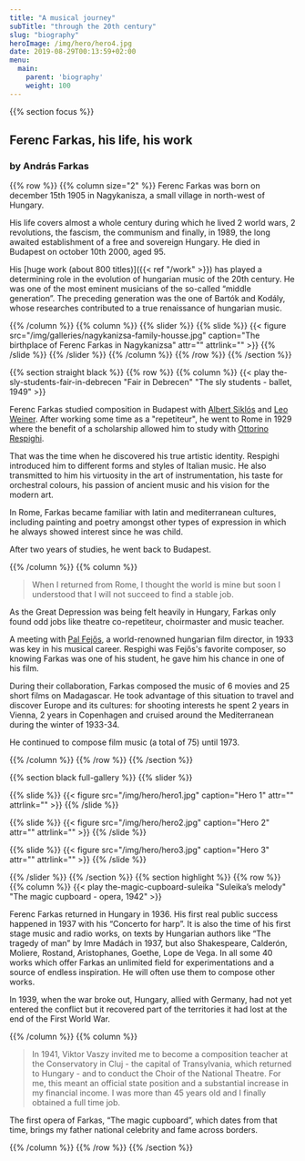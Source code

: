 ```yaml
---
title: "A musical journey"
subTitle: "through the 20th century"
slug: "biography"
heroImage: /img/hero/hero4.jpg
date: 2019-08-29T00:13:59+02:00
menu:
  main:
    parent: 'biography'
    weight: 100
---
```


{{% section focus %}}
## Ferenc Farkas, his life, his work
### by András Farkas

{{% row %}}
{{% column size="2" %}}
Ferenc Farkas was born on december 15th 1905 in Nagykanisza, a small village
in north-west of Hungary.

His life covers almost a whole century during which he lived 2 world wars,
2 revolutions, the fascism, the communism and finally, in 1989, the long
awaited establishment of a free and sovereign Hungary. He died in Budapest on
october 10th 2000, aged 95.

His [huge work (about 800 titles)]({{< ref "/work" >}}) has played a
determining role in the evolution of hungarian music of the 20th century.
He was one of the most eminent musicians of the so-called “middle generation”.
The preceding generation was the one of Bartók and Kodály, whose researches
contributed to a true renaissance of hungarian music.

{{% /column %}}
{{% column %}}
{{% slider %}}
{{% slide %}}
{{< figure src="/img/galleries/nagykanizsa-family-housse.jpg" caption="The birthplace of Ferenc Farkas in Nagykanizsa" attr="" attrlink="" >}}
{{% /slide %}}
{{% /slider %}}
{{% /column %}}
{{% /row %}}
{{% /section %}}

{{% section straight black %}}
{{% row %}}
{{% column %}}
{{< play the-sly-students-fair-in-debrecen "Fair in Debrecen" "The sly students - ballet, 1949" >}}

Ferenc Farkas studied composition in Budapest with
[Albert Siklós](https://wikipedia.org/wiki/Albert_Sikl%C3%B3s) and
[Leo Weiner](https://wikipedia.org/wiki/Leó_Weiner).
After working some time as a "repetiteur", he went to Rome in 1929 where the
benefit of a scholarship allowed him to study with
[Ottorino Respighi](https://wikipedia.org/wiki/Ottorino_Respighi).

That was the time when he discovered his true artistic identity. Respighi
introduced him to different forms and styles of Italian music. He also
transmitted to him his virtuosity in the art of instrumentation, his taste
for orchestral colours, his passion of ancient music and his vision for
the modern art.

In Rome, Farkas became familiar with latin and mediterranean cultures,
including painting and poetry amongst other types of expression in which he
always showed interest since he was child.

After two years of studies, he went back to Budapest.

{{% /column %}}
{{% column %}}
> When I returned from Rome, I thought the world is mine but soon I understood
that I will not succeed to find a stable job.

As the Great Depression was being felt heavily in Hungary, Farkas only found
odd jobs like theatre co-repetiteur, choirmaster and music teacher.

A meeting with [Pal Fejős](https://wikipedia.org/wiki/Paul_Fejos), a
world-renowned hungarian film director, in 1933 was key in his musical career.
Respighi was Fejős's favorite composer, so knowing
Farkas was one of his student, he gave him his chance in one of his film.

During their collaboration, Farkas composed the music of 6 movies and 25
short films on Madagascar. He took advantage of this situation to travel and
discover Europe and its cultures: for shooting interests he spent 2 years in
Vienna, 2 years in Copenhagen and cruised around the Mediterranean during the
winter of 1933-34.

He continued to compose film music (a total of 75) until 1973.

{{% /column %}}
{{% /row %}}
{{% /section %}}

{{% section black full-gallery %}}
{{% slider %}}

{{% slide %}}
{{< figure src="/img/hero/hero1.jpg" caption="Hero 1" attr="" attrlink="" >}}
{{% /slide %}}

{{% slide %}}
{{< figure src="/img/hero/hero2.jpg" caption="Hero 2" attr="" attrlink="" >}}
{{% /slide %}}

{{% slide %}}
{{< figure src="/img/hero/hero3.jpg" caption="Hero 3" attr="" attrlink="" >}}
{{% /slide %}}

{{% /slider %}}
{{% /section %}}
{{% section highlight %}}
{{% row %}}
{{% column %}}
{{< play the-magic-cupboard-suleika "Suleika’s melody" "The magic cupboard - opera, 1942" >}}

Ferenc Farkas returned in Hungary in 1936. His first real public success
happened in 1937 with his “Concerto for harp”. It is also the time of his first stage music and radio works, on texts by Hungarian authors like “The tragedy of man” by Imre Madách in 1937, but also Shakespeare, Calderón, Moliere, Rostand, Aristophanes, Goethe, Lope de Vega. In all some 40 works which offer Farkas an unlimited field for experimentations and a source of endless inspiration. He will often use them to compose other works.

In 1939, when the war broke out, Hungary, allied with Germany, had not yet
entered the conflict but it recovered part of the territories it had lost at
the end of the First World War.

{{% /column %}}
{{% column %}}

> In 1941, Viktor Vaszy invited me to become a composition teacher at the
Conservatory in Cluj - the capital of Transylvania, which returned to Hungary -
and to conduct the Choir of the National Theatre. For me, this meant an official
state position and a substantial increase in my financial income.
I was more than 45 years old and I finally obtained a full time job.

The first opera of Farkas, “The magic cupboard”, which dates from that time, brings my father national celebrity and fame across borders.

{{% /column %}}
{{% /row %}}
{{% /section %}}